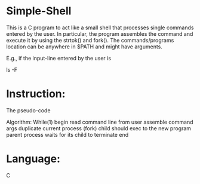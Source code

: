 # Simple-Shell



 This is a C program to act like a small shell that processes single commands entered by the user. In particular, the program assembles the command and execute it by using the strtok() and fork(). The commands/programs location can be anywhere in $PATH and might have arguments.
 
E.g., if the input-line entered by the user is

  ls -F

# Instruction:

The pseudo-code

Algorithm:
While(1)
begin
  read command line from user
  assemble command args
  duplicate current process (fork)
  child should exec to the new program
  parent process waits for its child to terminate
end

# Language: 

C
